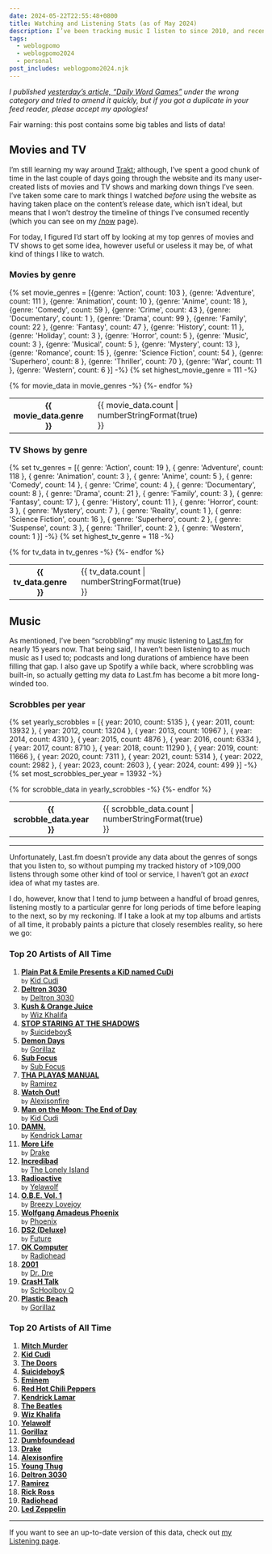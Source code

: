 ```yaml
---
date: 2024-05-22T22:55:48+0800
title: Watching and Listening Stats (as of May 2024)
description: I’ve been tracking music I listen to since 2010, and recently started using Trakt for movies and TV shows. I decided to collate some of the data to visualise my listening and watching habits.
tags:
  - weblogpomo
  - weblogpomo2024
  - personal
post_includes: weblogpomo2024.njk
---
```


<p class="rss-only"><em>I published <a href="/article/daily-word-games/">yesterday’s article, <q>Daily Word Games</q></a> under the wrong category and tried to amend it quickly, but if you got a duplicate in your feed reader, please accept my apologies!</em></p>

<div class=" [ box ] ">
    <p>Fair warning: this post contains some big tables and lists of data!</p>
</div>

## Movies and TV

I’m still learning my way around [Trakt](https://trakt.tv); although, I’ve spent a good chunk of time in the last couple of days going through the website and its many user-created lists of movies and TV shows and marking down things I’ve seen. I’ve taken some care to mark things I watched *before* using the website as having taken place on the content’s release date, which isn’t ideal, but means that I won’t destroy the timeline of things I’ve consumed recently (which you can see on my [/now](/now/) page).

For today, I figured I’d start off by looking at my top genres of movies and TV shows to get some idea, however useful or useless it may be, of what kind of things I like to watch.

### Movies by genre

{% set movie_genres = [{genre: 'Action', count: 103 }, {genre: 'Adventure', count: 111 }, {genre: 'Animation', count: 10 }, {genre: 'Anime', count: 18 }, {genre: 'Comedy', count: 59 }, {genre: 'Crime', count: 43 }, {genre: 'Documentary', count: 1 }, {genre: 'Drama', count: 99 }, {genre: 'Family', count: 22 }, {genre: 'Fantasy', count: 47 }, {genre: 'History', count: 11 }, {genre: 'Holiday', count: 3 }, {genre: 'Horror', count: 5 }, {genre: 'Music', count: 3 }, {genre: 'Musical', count: 5 }, {genre: 'Mystery', count: 13 }, {genre: 'Romance', count: 15 }, {genre: 'Science Fiction', count: 54 }, {genre: 'Superhero', count: 8 }, {genre: 'Thriller', count: 70 }, {genre: 'War', count: 11 }, {genre: 'Western', count: 6 }] -%}
{% set highest_movie_genre = 111 -%}
<table style="border-block-start: 0;">
    <tbody>
        {% for movie_data in movie_genres -%}
            <tr>
                <th class=" [ numeral ] ">{{ movie_data.genre }}</th>
                <td class=" [ numeral  strong ] " style="padding-inline-start: 1lh; padding-inline-end: var(--size-medium);">{{ movie_data.count | numberStringFormat(true) }}</td>
                <td style="inline-size: 100%; padding-inline: 0;">
                    <div class=" [ background--raven ] " style="background-image: linear-gradient(to bottom, transparent, color-mix(in oklab, var(--color-mineshaft), transparent calc(100% - var(--opacity-beta)))); inline-size: {{ (movie_data.count / highest_movie_genre * 100) | maxDecimals }}%; block-size: 1lh; border-radius: var(--size-border-default);"></div>
                </td>
            </tr>
        {%- endfor %}
    </tbody>
</table>

### TV Shows by genre

{% set tv_genres = [{ genre: 'Action', count: 19 }, { genre: 'Adventure', count: 118 }, { genre: 'Animation', count: 3 }, { genre: 'Anime', count: 5 }, { genre: 'Comedy', count: 14 }, { genre: 'Crime', count: 4 }, { genre: 'Documentary', count: 8 }, { genre: 'Drama', count: 21 }, { genre: 'Family', count: 3 }, { genre: 'Fantasy', count: 17 }, { genre: 'History', count: 11 }, { genre: 'Horror', count: 3 }, { genre: 'Mystery', count: 7 }, { genre: 'Reality', count: 1 }, { genre: 'Science Fiction', count: 16 }, { genre: 'Superhero', count: 2 }, { genre: 'Suspense', count: 3 }, { genre: 'Thriller', count: 2 }, { genre: 'Western', count: 1 }] -%}
{% set highest_tv_genre = 118 -%}
<table style="border-block-start: 0;">
    <tbody>
        {% for tv_data in tv_genres -%}
            <tr>
                <th class=" [ numeral ] ">{{ tv_data.genre }}</th>
                <td class=" [ numeral  strong ] " style="padding-inline-start: 1lh; padding-inline-end: var(--size-medium);">{{ tv_data.count | numberStringFormat(true) }}</td>
                <td style="inline-size: 100%; padding-inline: 0;">
                    <div class=" [ background--raven ] " style="background-image: linear-gradient(to bottom, transparent, color-mix(in oklab, var(--color-mineshaft), transparent calc(100% - var(--opacity-beta)))); inline-size: {{ (tv_data.count / highest_tv_genre * 100) | maxDecimals }}%; block-size: 1lh; border-radius: var(--size-border-default);"></div>
                </td>
            </tr>
        {%- endfor %}
    </tbody>
</table>

## Music

As mentioned, I’ve been <q>scrobbling</q> my music listening to [Last.fm](https://www.last.fm) for nearly 15 years now. That being said, I haven’t been listening to as much music as I used to; podcasts and long durations of ambience have been filling that gap. I also gave up Spotify a while back, where scrobbling was built-in, so actually getting my data *to* Last.fm has become a bit more long-winded too.

### Scrobbles per year

{% set yearly_scrobbles = [{ year: 2010, count: 5135 }, { year: 2011, count: 13932 }, { year: 2012, count: 13204 }, { year: 2013, count: 10967 }, { year: 2014, count: 4310 }, { year: 2015, count: 4876 }, { year: 2016, count: 6334 }, { year: 2017, count: 8710 }, { year: 2018, count: 11290 }, { year: 2019, count: 11666 }, { year: 2020, count: 7311 }, { year: 2021, count: 5314 }, { year: 2022, count: 2982 }, { year: 2023, count: 2603 }, { year: 2024, count: 499 }] -%}
{% set most_scrobbles_per_year = 13932 -%}
<table style="border-block-start: 0;">
    <tbody>
        {% for scrobble_data in yearly_scrobbles -%}
            <tr>
                <th class=" [ numeral ] ">{{ scrobble_data.year }}</th>
                <td class=" [ numeral  strong ] " style="padding-inline-start: 1lh; padding-inline-end: var(--size-medium);">{{ scrobble_data.count | numberStringFormat(true) }}</td>
                <td style="inline-size: 100%; padding-inline: 0;">
                    <div class=" [ background--raven ] " style="background-image: linear-gradient(to bottom, transparent, color-mix(in oklab, var(--color-mineshaft), transparent calc(100% - var(--opacity-beta)))); inline-size: {{ (scrobble_data.count / most_scrobbles_per_year * 100) | maxDecimals }}%; block-size: 1lh; border-radius: var(--size-border-default);"></div>
                </td>
            </tr>
        {%- endfor %}
    </tbody>
</table>

<hr style="--rule-space: var(--size-medium);">

Unfortunately, Last.fm doesn’t provide any data about the genres of songs that you listen to, so without pumping my tracked history of >109,000 listens through some other kind of tool or service, I haven’t got an *exact* idea of what my tastes are.

I do, however, know that I tend to jump between a handful of broad genres, listening mostly to a particular genre for long periods of time before leaping to the next, so by my reckoning. If I take a look at my top albums and artists of all time, it probably paints a picture that closely resembles reality, so here we go:

### Top 20 Artists of All Time

<ol class="[ grid ] [ shelf ] " style="--row-gap: 1rem">
    <li>
        <a href="https://www.last.fm/music/Kid+Cudi/Plain+Pat+&amp;+Emile+Presents+a+KiD+named+CuDi" rel="external noopener"><strong>Plain Pat &amp; Emile Presents a KiD named CuDi</strong></a><br><small>by</small> <a href="https://www.last.fm/music/Kid+Cudi" rel="external noopener">Kid Cudi</a>
    </li>
    <li>
        <a href="https://www.last.fm/music/Deltron+3030/Deltron+3030" rel="external noopener"><strong>Deltron 3030</strong></a><br><small>by</small> <a href="https://www.last.fm/music/Deltron+3030" rel="external noopener">Deltron 3030</a>
    </li>
    <li>
        <a href="https://www.last.fm/music/Wiz+Khalifa/Kush+&amp;+Orange+Juice" rel="external noopener"><strong>Kush &amp; Orange Juice</strong></a><br><small>by</small> <a href="https://www.last.fm/music/Wiz+Khalifa" rel="external noopener">Wiz Khalifa</a>
    </li>
    <li>
        <a href="https://www.last.fm/music/$uicideboy$/STOP+STARING+AT+THE+SHADOWS" rel="external noopener"><strong>STOP STARING AT THE SHADOWS</strong></a><br><small>by</small> <a href="https://www.last.fm/music/$uicideboy$" rel="external noopener">$uicideboy$</a>
    </li>
    <li>
        <a href="https://www.last.fm/music/Gorillaz/Demon+Days" rel="external noopener"><strong>Demon Days</strong></a><br><small>by</small> <a href="https://www.last.fm/music/Gorillaz" rel="external noopener">Gorillaz</a>
    </li>
    <li>
        <a href="https://www.last.fm/music/Sub+Focus/Sub+Focus" rel="external noopener"><strong>Sub Focus</strong></a><br><small>by</small> <a href="https://www.last.fm/music/Sub+Focus" rel="external noopener">Sub Focus</a>
    </li>
    <li>
        <a href="https://www.last.fm/music/Ramirez/THA+PLAYA$+MANUAL" rel="external noopener"><strong>THA PLAYA$ MANUAL</strong></a><br><small>by</small> <a href="https://www.last.fm/music/Ramirez" rel="external noopener">Ramirez</a>
    </li>
    <li>
        <a href="https://www.last.fm/music/Alexisonfire/Watch+Out!" rel="external noopener"><strong>Watch Out!</strong></a><br><small>by</small> <a href="https://www.last.fm/music/Alexisonfire" rel="external noopener">Alexisonfire</a>
    </li>
    <li>
        <a href="https://www.last.fm/music/Kid+Cudi/Man+on+the+Moon:+The+End+of+Day" rel="external noopener"><strong>Man on the Moon: The End of Day</strong></a><br><small>by</small> <a href="https://www.last.fm/music/Kid+Cudi" rel="external noopener">Kid Cudi</a>
    </li>
    <li>
        <a href="https://www.last.fm/music/Kendrick+Lamar/DAMN." rel="external noopener"><strong>DAMN.</strong></a><br><small>by</small> <a href="https://www.last.fm/music/Kendrick+Lamar" rel="external noopener">Kendrick Lamar</a>
    </li>
    <li>
        <a href="https://www.last.fm/music/Drake/More+Life" rel="external noopener"><strong>More Life</strong></a><br><small>by</small> <a href="https://www.last.fm/music/Drake" rel="external noopener">Drake</a>
    </li>
    <li>
        <a href="https://www.last.fm/music/The+Lonely+Island/Incredibad" rel="external noopener"><strong>Incredibad</strong></a><br><small>by</small> <a href="https://www.last.fm/music/The+Lonely+Island" rel="external noopener">The Lonely Island</a>
    </li>
    <li>
        <a href="https://www.last.fm/music/Yelawolf/Radioactive" rel="external noopener"><strong>Radioactive</strong></a><br><small>by</small> <a href="https://www.last.fm/music/Yelawolf" rel="external noopener">Yelawolf</a>
    </li>
    <li>
        <a href="https://www.last.fm/music/Breezy+Lovejoy/O.B.E.+Vol.+1" rel="external noopener"><strong>O.B.E. Vol. 1</strong></a><br><small>by</small> <a href="https://www.last.fm/music/Breezy+Lovejoy" rel="external noopener">Breezy Lovejoy</a>
    </li>
    <li>
        <a href="https://www.last.fm/music/Phoenix/Wolfgang+Amadeus+Phoenix" rel="external noopener"><strong>Wolfgang Amadeus Phoenix</strong></a><br><small>by</small> <a href="https://www.last.fm/music/Phoenix" rel="external noopener">Phoenix</a>
    </li>
    <li>
        <a href="https://www.last.fm/music/Future/DS2+(Deluxe)" rel="external noopener"><strong>DS2 (Deluxe)</strong></a><br><small>by</small> <a href="https://www.last.fm/music/Future" rel="external noopener">Future</a>
    </li>
    <li>
        <a href="https://www.last.fm/music/Radiohead/OK+Computer" rel="external noopener"><strong>OK Computer</strong></a><br><small>by</small> <a href="https://www.last.fm/music/Radiohead" rel="external noopener">Radiohead</a>
    </li>
    <li>
        <a href="https://www.last.fm/music/Dr.+Dre/2001" rel="external noopener"><strong>2001</strong></a><br><small>by</small> <a href="https://www.last.fm/music/Dr.+Dre" rel="external noopener">Dr. Dre</a>
    </li>
    <li>
        <a href="https://www.last.fm/music/ScHoolboy+Q/CrasH+Talk" rel="external noopener"><strong>CrasH Talk</strong></a><br><small>by</small> <a href="https://www.last.fm/music/ScHoolboy+Q" rel="external noopener">ScHoolboy Q</a>
    </li>
    <li>
        <a href="https://www.last.fm/music/Gorillaz/Plastic+Beach" rel="external noopener"><strong>Plastic Beach</strong></a><br><small>by</small> <a href="https://www.last.fm/music/Gorillaz" rel="external noopener">Gorillaz</a>
    </li>
</ol>

### Top 20 Artists of All Time

<ol class="[ grid ] shelf" style="--row-gap: 1rem">
    <li>
        <a href="https://www.last.fm/music/Mitch+Murder"><strong>Mitch Murder</strong></a>
    </li>
    <li>
        <a href="https://www.last.fm/music/Kid+Cudi"><strong>Kid Cudi</strong></a>
    </li>
    <li>
        <a href="https://www.last.fm/music/The+Doors"><strong>The Doors</strong></a>
    </li>
    <li>
        <a href="https://www.last.fm/music/$uicideboy$"><strong>$uicideboy$</strong></a>
    </li>
    <li>
        <a href="https://www.last.fm/music/Eminem"><strong>Eminem</strong></a>
    </li>
    <li>
        <a href="https://www.last.fm/music/Red+Hot+Chili+Peppers"><strong>Red Hot Chili Peppers</strong></a>
    </li>
    <li>
        <a href="https://www.last.fm/music/Kendrick+Lamar"><strong>Kendrick Lamar</strong></a>
    </li>
    <li>
        <a href="https://www.last.fm/music/The+Beatles"><strong>The Beatles</strong></a>
    </li>
    <li>
        <a href="https://www.last.fm/music/Wiz+Khalifa"><strong>Wiz Khalifa</strong></a>
    </li>
    <li>
        <a href="https://www.last.fm/music/Yelawolf"><strong>Yelawolf</strong></a>
    </li>
    <li>
        <a href="https://www.last.fm/music/Gorillaz"><strong>Gorillaz</strong></a>
    </li>
    <li>
        <a href="https://www.last.fm/music/Dumbfoundead"><strong>Dumbfoundead</strong></a>
    </li>
    <li>
        <a href="https://www.last.fm/music/Drake"><strong>Drake</strong></a>
    </li>
    <li>
        <a href="https://www.last.fm/music/Alexisonfire"><strong>Alexisonfire</strong></a>
    </li>
    <li>
        <a href="https://www.last.fm/music/Young+Thug"><strong>Young Thug</strong></a>
    </li>
    <li>
        <a href="https://www.last.fm/music/Deltron+3030"><strong>Deltron 3030</strong></a>
    </li>
    <li>
        <a href="https://www.last.fm/music/Ramirez"><strong>Ramirez</strong></a>
    </li>
    <li>
        <a href="https://www.last.fm/music/Rick+Ross"><strong>Rick Ross</strong></a>
    </li>
    <li>
        <a href="https://www.last.fm/music/Radiohead"><strong>Radiohead</strong></a>
    </li>
    <li>
        <a href="https://www.last.fm/music/Led+Zeppelin"><strong>Led Zeppelin</strong></a>
    </li>
</ol>

<hr style="--rule-space: var(--size-medium);">

If you want to see an up-to-date version of this data, check out [my Listening page](/listening/).
